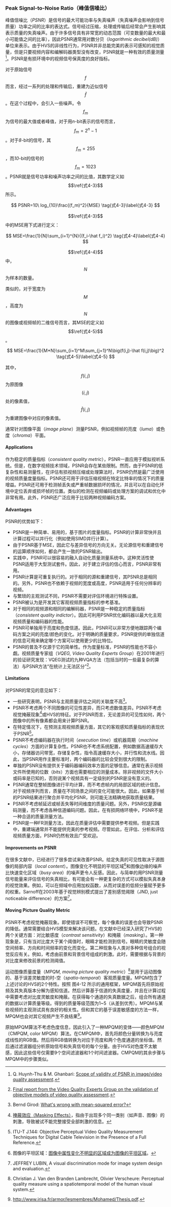 ### Peak Signal-to-Noise Ratio（峰值信噪比）
峰值信噪比（*PSNR*）是信号的最大可能功率与失真噪声（失真噪声会影响到信号质量）功率之间的比率的表达式。信号经过压缩，处理或传输后经常会产生影响其表示质量的失真噪声。由于许多信号具有非常宽的动态范围（可变数量的最大和最小可能值之间的比率），因此PSNR通常用对数分贝（*logarithmic decibel(dB)*）单位来表示。由于HVS的非线性行为，PSNR并非总能完美的表示可感知的视觉质量，但是只要视频内容和编解码器类型没有改变，PSNR就是一种有效的质量测量[^16]。PSNR是有损环境中的视频信号保真度的良好指标。

对于原始信号$$f$$而言，经过一系列的处理和传输后，重建为近似信号$$\hat{f}$$。在这个过程中，会引入一些噪声。令$$f_m$$为信号的最大值或者峰值，对于用*n*-bit表示的信号而言，$$f_m=2^n - 1$$。对于*8*-bit的信号，其$$f_m=255$$，而*10*-bit的信号的$$f_m=1023$$。PSNR就是信号功率和噪声功率之间的比值，其数学定义如$$\ref{式4-3}$$所示。

$$
PSNR=10\ log_{10}\frac{(f_m)^2}{MSE} \tag{式4-3}\label{式4-3}
$$

$$\ref{式4-3}$$中的MSE用下式进行定义：

$$
MSE=\frac{1}{N}\sum_{i=1}^{N}{(f_i-\hat f_i)^2} \tag{式4-4}\label{式4-4}
$$

$$\ref{式4-4}$$中，$$N$$为样本的数量。

类似的，对于宽度为$$M$$，高度为$$N$$的图像或视频帧的二维信号而言，其MSE的定义如$$\ref{式4-5}$$。

$$
MSE=\frac{1}{M*N}\sum_{i=1}^M\sum_{j=1}^N\big(f(i,j)-\hat f(i,j)\big)^2 \tag{式4-5}\label{式4-5}
$$

其中，$$f(i,j)$$为原图像$$(i,j)$$处的像素值，$$\hat f(i,j)$$为重建图像中对应的像素值。

通常针对图像平面（*image plane*）测量PSNR，例如视频帧的亮度（*luma*）或色度（*chroma*）平面。

#### Applications
作为稳定的质量指标（*consistent quality metric*），PSNR一直应用于模拟视听系统。但是，在数字视频技术领域，PSNR会存在某些限制。然而，由于PSNR的低复杂性和易测量性，在评估有损视频压缩或处理算法时，PSNR仍然是最广泛使用的视频质量度量指标。PSNR还可用于评估压缩视频在特定比特率的情况下的质量增益。PSNR还可用于检测帧丢失或严重帧数据损坏的情况，并且可以在自动化环境中定位丢弃或损坏帧的位置。类似的检测在视频编码或处理方案的调试和优化中非常有用。此外，PSNR还广泛应用于比较两种视频编码方案。

#### Advantages
PSNR的优势如下：
* PSNR是一种简单、易用的，基于图片的度量指标。PSNR的计算非常快并且计算过程可以并行化（例如使用SIMD并行计算）。
* 由于PSNR基于MSE，因此它与差异信号的方向无关。无论源信号和重建信号的运算顺序如何，都会产生一致的PSNR输出。
* 实践中，PSNR可以很容易的融入自动化质量测量系统中。这种灵活性使PSNR适用于大型测试套件。因此，对于建立评估的信心而言，PSNR非常有用。
* PSNR计算是可重复执行的。对于相同的源和重建信号，其PSNR总是相同的。另外，PSNR也不依赖于视频的宽度或高度，PSNR适用于任何分辨率的视频。
* 与繁琐的主观测试不同，PSNR不需要对评估环境进行特殊设置。
* PSNR被认为是开发其它客观视频质量指标的参考基准。
* 对于相同的视频源和相同的编解码器，PSNR是一种稳定的质量指标（*consistent quality indictor*）。因此可利用PSNR优化编码器以最大化主观视频质量和编码器的性能。
* PSNR可单独用于亮度和色度信道。因此，PSNR可以非常方便地跟踪两个编码方案之间的亮度/颜色的变化。对于明确的质量要求，PSNR提供的单独信道的信息可用来确定哪个方案可以使用更少的比特位。
* PSNR的普及不仅源于它的简单性。作为度量标准，PSNR的性能也不容小觑。视频质量专家组（*VQEG, Video Quality Experts Group*）在2001年进行的验证研究发现：VQEG测试的九种VQA方法（包括当时的一些最复杂的算法）与PSNR方法“在统计上无法区分”[^17]。

#### Limitations
对PSNR的常见的意见如下：

* 一些研究表明，PSNR与主观质量评估之间的关联度不高[^18]。
* PSNR不考虑两个不同图像的可见性差异，而只考虑数值差异。PSNR不考虑视觉掩蔽现象[^19]或HVS的特征。对于PSNR而言，无论差异的可见性如何，两个图像中的所有像素都会用来计算PSNR。
* 在特定情况下，在预测主观视频质量方面，其它的客观感知质量指标的表现优于PSNR[^20]。
* PSNR不考虑编码器在执行时间（*execution time*）或机器周期（*machine cycles*）方面的计算复杂性。PSNR也不考虑系统配置，例如数据高速缓存大小，存储器访问带宽，存储复杂性，指令高速缓存大小，并行性和流水线。因此，当PSNR用作主要标准时，两个编码器的比较会受到很大的限制。
* 单独的PSNR没有提供关于编码器编码效率方面的足够信息。通常在表示视频文件所使用的位数（*bits*）方面也需要相应的测量成本。除非视频的文件大小或码率是已知的，否则说某个视频具有一定级别的PSNR是没有意义的。
* PSNR通常在整帧图像进行平均计算，而不考虑帧内的局部区域的统计信息。对于视频序列而言，质量在不同场景之间的变化可能很大。因此，如果基于帧的PSNR结果进行聚合并平均化PSNR，则可能无法精确地获取质量结果。
* PSNR不考虑帧延迟或帧丢失等时间维度的质量问题。另外，PSNR仅是源编码测量，而不考虑各种信道编码问题。因此，在有损网络环境中，PSNR不是一种合适的质量测量方法。
* PSNR是一种FR测量方法，因此在质量评估中需要提供参考视频。但是实践中，重建端通常并不能提供完美的参考视频。尽管如此，在评估、分析和评估视频质量方面，PSNR仍然有效且广受欢迎。

#### Improvements on PSNR
在很多文献中，已经进行了很多尝试来改善PSNR。给定失真的可见性取决于源图像的局部内容（*local content*）。图像变化不明显的平坦区域[^21]和图像边缘的噪声比快速变化区域（*busy area*）的噪声更令人反感。因此，与简单的用PSNR测量信号能量来评估信号的失真相比，有可能会有一种更复杂的方式可以模拟失真本身的视觉效果。例如，可以在频域中应用加权函数，从而对误差的低频分量赋予更多的权重。Sarnoff在2003年基于视觉辨别模式提出了差别感觉阈限（JND,  just noticeable difference）的方案[^22]。

#### Moving Picture Quality Metric
PSNR不考虑视觉掩蔽现象。即使错误不可察觉，每个像素的误差也会导致PSNR的降低。通常需要结合HVS模型来解决该问题。在文献中已经深入研究了HVS的两个关键方面：对比敏感度（*contrast sensitivity*）和掩蔽（*masking*）。第一种现象是，只有当对比度大于某个阈值时，眼睛才能检测到信号。眼睛的灵敏度会随空间频率、方向和时间频率的变化而变化。第二种现象与人类对多种信号组合的视觉反应有关。例如，考虑由前景和背景信号组成的刺激。此时，需要根据与背景的对比度来修改前景的检测阈值。

运动图像质量度量（*MPQM, moving picture quality metric*）[^23]是用于运动图像的、基于误差灵敏度的时-空（*spatio-temporal*）客观质量度量。MPQM包含了上述讨论的HVS的2个特性。按照 图4-12 所示的通用框架，MPQM首先将原始视频及其失真版本分解为感知信道。然后计算基于信道的失真度量，并且在计算过程中需要考虑对比度灵敏度和掩蔽。在获得每个通道的失真数据之后，组合所有通道的数据以计算质量等级。得到的质量等级范围为1~5（从差到优秀）。MPQM与某些视频的主观测试具有良好的相关性。但和其它的基于误差敏感度的方法一样，MPQM也会对其它视频产生不良结果[^24]。

原始MPQM算法不考虑色度信息，因此引入了一种MPQM的变体——颜色MPQM（CMPQM, color MPQM）算法。在CMPQM中，首先将颜色分量转换为与亮度成线性的RGB值。然后将RGB值转换为对应于亮度和两个色度通道的坐标值。然后通过滤波器组分析原始信号和失真信号的每个分量。由于HVS对色度不太敏感，因此这些信号仅需要9个空间滤波器和1个时间滤波器。CMPQM的其余步骤与MPQM中的步骤类似。

[^16]: Q. Huynh-Thu & M. Ghanbari: [Scope of validity of PSNR in image/video quality assessment](https://ieeexplore.ieee.org/document/4550695). 

[^17]: [Final report from the Video Quality Experts Group on the validation of objective models of video quality assessment](https://www.itu.int/md/T01-SG09-C-0060). 

[^18]: Bernd Girod: [What's wrong with mean-squared error?](https://www.semanticscholar.org/paper/What's-wrong-with-mean-squared-error-Girod/1c2b76c592cb8b487ff8df953ac02ecd1a01faad)

[^19]: [掩蔽效应（Masking Effects）](https://baike.baidu.com/item/掩蔽效应/2214658)，指由于出现多个同一类别（如声音、图像）的刺激，导致被试不能完整接受全部刺激的信息。

[^20]: ITU-T J.144: Objective Perceptual Video Quality Measurement Techniques for Digital Cable Television in the Presence of a Full Reference.

[^21]: 图像的平坦区域：[图像中属性变化不明显的区域成为图像的平坦区域](http://www.cnki.com.cn/Article/CJFDTotal-JSJX201711005.htm)。

[^22]: JEFFREY LUBIN, A visual discrimination mode for image system design and evaluation.

[^23]: Christian J. Van den Branden Lambrecht, Olivier Verscheure: Perceptual quality measure using a spatiotemporal model of the human visual system.

[^24]: http://www.irisa.fr/armor/lesmembres/Mohamed/Thesis.pdf.